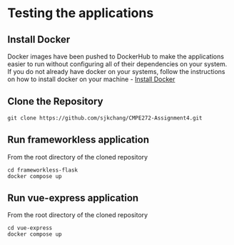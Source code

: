 # Testing the applications

## Install Docker
Docker images have been pushed to DockerHub to make the applications easier to run without configuring all of their dependencies on your system. If you do not already have docker on your systems, follow the instructions on how to install docker on your machine - [Install Docker](https://docs.docker.com/get-docker/)

## Clone the Repository
```
git clone https://github.com/sjkchang/CMPE272-Assignment4.git
```

## Run frameworkless application
From the root directory of the cloned repository
```
cd frameworkless-flask
docker compose up
```

## Run vue-express application
From the root directory of the cloned repository
```
cd vue-express
docker compose up
```
